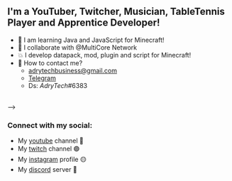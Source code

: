 ## I'm a YouTuber, Twitcher, Musician, TableTennis Player and Apprentice Developer!
- 🌱 I am learning Java and JavaScript for Minecraft!
- 👯 I collaborate with @MultiCore Network
- 💥 I develop datapack, mod, plugin and script for Minecraft!
- 💬 How to contact me?
  - adrytechbusiness@gmail.com
  - [Telegram]
  - Ds: _AdryTech_#6383
<br />
-->
<br />

### Connect with my social:

- My [youtube] channel 🔴
- My [twitch] channel 🟣
- My [instagram] profile 🟡
- My [discord] server 🔵

<br />
<br />

[youtube]: https://www.youtube.com/channel/UCBIPLy1cDh0Z-mpIZYpz5Ew
[instagram]:https://www.twitch.tv/adrytechyt
[discord]: https://discord.gg/QUFyWpbMre
[twitch]: https://www.twitch.tv/adrytechyt
[telegram]: https://t.me/AdryTechYT

